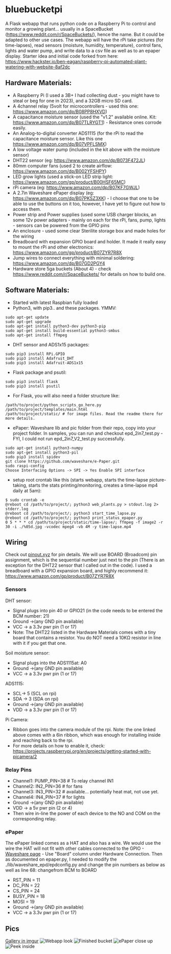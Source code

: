 # bluebucketpi

A Flask webapp that runs python code on a Raspberry Pi to control and monitor a growing plant... usually in a SpaceBucket (https://www.reddit.com/r/SpaceBuckets/), hence the name. But it could be adapted to other use cases.
The webapp will have the rPi take pictures (for time-lapses), read sensors (moisture, humidity, temperature), control fans, lights and water pump, and write data to a csv file as well as to an epaper display.
Starter idea and initial code forked from here: https://www.hackster.io/ben-eagan/raspberry-pi-automated-plant-watering-with-website-8af2dc

## Hardware Materials:
- A Raspberry Pi (I used a 3B+ I had collecting dust - you might have to steal or beg for one in 2023), and a 32GB micro SD card.
- A 4channel relay (5volt for microcontrollers - used this one: https://www.amazon.com/dp/B08PP8HXVD)
- A capacitance moisture sensor (used the "v1.2" available online. Kit: https://www.amazon.com/dp/B07TLRYGT1) - Resistance ones corrode easily.
- An Analog-to-digital converter ADS1115 (for the rPi to read the capacitance moisture sensor. Like this one https://www.amazon.com/dp/B07VPFLSMX)
- A low voltage water pump (included in the kit above with the moisture sensor)
- DHT22 sensor (eg: https://www.amazon.com/dp/B073F472JL)
- 80mm computer fans (used 2 to create airflow: https://www.amazon.com/dp/B002YFSHPY)
- LED grow lights (used a stick-on LED strip light: https://www.amazon.com/gp/product/B00HSF65MC)
- rPi camera (eg: https://www.amazon.com/dp/B07KF7GWJL)
- A 2.7in Waveshare ePaper display (eg: https://www.amazon.com/dp/B07PKSZ3XK) - I choose that one to be able to use the buttons on it too, however, I have yet to figure out how to access them.
- Power strip and Power supplies (used some USB charger blocks, an some 12v power adapters - mainly on each for the rPi, fans, pump, lights - sensors can be powered from the GPIO pins
- An enclosure - used some clear Sterilite storage box and made holes for the wiring
- Breadboard with expansion GPIO board and holder. It made it really easy to mount the rPi and other electronics: https://www.amazon.com/gp/product/B07ZYR7R8X
- Jump wires to connect everything with minimal soldering: https://www.amazon.com/dp/B07GD2PGY4
- Hardware store 5ga buckets (About 4) - check https://www.reddit.com/r/SpaceBuckets/ for details on how to build one.

## Software Materials:
- Started with latest Raspbian fully loaded
- Python3, with pip3.. and these packages. YMMV:
 ```
sudo apt-get update
sudo apt-get upgrade
sudo apt-get install python3-dev python3-pip
sudo apt-get install build-essential python3-smbus
sudo apt-get install ffmpeg
```
- DHT sensor and ADS1x15 packages:
```
sudo pip3 install RPi.GPIO
sudo pip3 install Adafruit_DHT
sudo pip3 install Adafruit-ADS1x15
```
- Flask package and psutil:
```
sudo pip3 install flask
sudo pip3 install psutil
```
- For Flask, you will also need a folder structure like:
```
/path/to/project/python_scripts_go_here.py
/path/to/project/templates/main.html
/path/to/project/static/ # for image files. Read the readme there for more details.
```
- ePaper: Waveshare lib and pic folder from their repo, copy into your project folder. In samples, you can run and checkout epd_2in7_test.py - FYI, I could not run epd_2in7_V2_test.py successfully.
 
```
sudo apt-get install python3-numpy
sudo apt-get install python3-pil
sudo pip3 install spidev
git clone https://github.com/waveshare/e-Paper.git
sudo raspi-config
Choose Interfacing Options -> SPI -> Yes Enable SPI interface
```
- setup root crontab like this (starts webapp, starts the time-lapse picture-taking, starts the stats printing/monitoring, creates a time-lapse mp4 daily at 5am):
```
$ sudo crontab -e
@reboot cd /path/to/project/; python3 web_plants.py > stdout.log 2> stderr.log
@reboot cd /path/to/project/; python3 start_time_lapse.py
@reboot cd /path/to/project/; python3 print_status_epaper.py
0 5 * * * cd /path/to/project/static/time-lapse/; ffmpeg -f image2 -r 30 -i ./%05d.jpg -vcodec mpeg4 -vb 4M -y time-lapse.mp4
```

## Wiring

Check out [pinout.xyz](https://pinout.xyz/) for pin details. We will use BOARD (Broadcom) pin assignment, which is the sequential number just next to the pin (There is an exception for the DHT22 sensor that I called out in the code).
I used a breadboard with a GPIO expansion board, and highly recommend it: https://www.amazon.com/gp/product/B07ZYR7R8X

### Sensors

DHT sensor: 
 - Signal plugs into pin 40 or GPIO21 (in the code needs to be entered the BCM number: 21)
 - Ground ->(any GND pin available)
 - VCC -> a 3.3v pwr pin (1 or 17)
 - Note: The DHT22 listed in the Hardware Materials comes with a tiny board that contains a resistor. You do NOT need a 10KΩ resistor in line with it if you get that one.
 
Soil moisture sensor: 
 - Signal plugs into the ADS1115at: A0
 - Ground ->(any GND pin available)
 - VCC -> a 3.3v pwr pin (1 or 17)
 
ADS1115: 
 - SCL-> 5 (SCL on rpi)
 - SDA -> 3 (SDA on rpi)
 - Ground ->(any GND pin available)
 - VDD -> a 3.3v pwr pin (1 or 17)
 
 Pi Camera:
 - Ribbon goes into the camera module of the rpi. Note: the one linked above comes with a 6in ribbon, which was enough for installing inside and reaching back to the rpi.
 - For more details on how to enable it, check: https://projects.raspberrypi.org/en/projects/getting-started-with-picamera/2

### Relay Pins

- Channel1: PUMP_PIN=38 # To relay channel IN1
- Channel2: IN2_PIN=36 # for fans
- Channel3: IN3_PIN=32 # available... potentially heat mat, not use yet.
- Channel4: IN4_PIN=37 # for lights
- Ground ->(any GND pin available)
- VDD -> a 5v pwr pin (2 or 4)
- Then wire in-line the power of each device to the NO and COM on the corresponding relay.

### ePaper
The ePaper linked comes as a HAT and also has a wire. We would use the wire the HAT will not fit with other cables connected to the GPIO - [Waveshare page](https://www.waveshare.com/wiki/2.7inch_e-Paper_HAT_Manual#Working_With_Raspberry_Pi) - Use "Board" column under Hardware Connection. Then as documented on epaper.py, I needed to modify the ./lib/waveshare_epd/epdconfig.py and change the pin numbers as below as well as line 68: changefrom BCM to BOARD

- RST_PIN  = 11
- DC_PIN   = 22
- CS_PIN   = 24
- BUSY_PIN = 18
- MOSI = 19
- Ground ->(any GND pin available)
- VCC -> a 3.3v pwr pin (1 or 17)

## Pics
[Gallery in imgur](https://imgur.com/gallery/pSPXdEN)
![Webapp look](https://imgur.com/jHOXhhz.png)
![Finished bucket](https://i.imgur.com/wbZTlzX.jpeg)
![ePaper close up](https://i.imgur.com/bZjFKMB.jpeg)
![Peek inside](https://i.imgur.com/DYzQEvk.jpeg)
